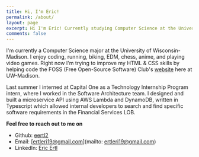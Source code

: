 ```yaml
---
title: Hi, I'm Eric!
permalink: /about/
layout: page
excerpt: Hi I'm Eric! Currently studying Computer Science at the University of Wisconsin-Madison.
comments: false
---
```


I'm currently a Computer Science major at the University of Wisconsin-Madison. I enjoy coding, running, biking, EDM, chess, anime, and playing video games. Right now I'm trying to improve my HTML & CSS skills by helping code the FOSS (Free Open-Source Software) Club's [website](https://fossclub-uw.org/) here at UW-Madison. 

Last summer I interned at Capital One as a Technology Internship Program intern, where I worked in the Software Architecture team. I designed and built a microservice API using AWS Lambda and DynamoDB, written in Typescript which allowed internal developers to search and find specific software requirements in the Financial Services LOB. 

**Feel free to reach out to me on**

* Github: [eertl2](https://github.com/eertl2/)
* Email: [ertleri19@gmail.com](mailto: ertleri19@gmail.com)
* LinkedIn: [Eric Ertl](https://www.linkedin.com/in/eric-ertl-40a0751b4/)
